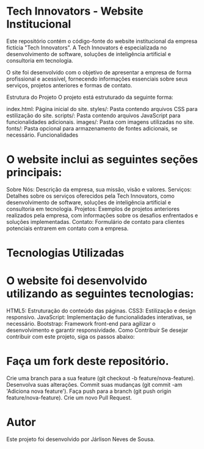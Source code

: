 # Tech Innovators - Website Institucional
Este repositório contém o código-fonte do website institucional da empresa fictícia "Tech Innovators". A Tech Innovators é especializada no desenvolvimento de software, soluções de inteligência artificial e consultoria em tecnologia.

O site foi desenvolvido com o objetivo de apresentar a empresa de forma profissional e acessível, fornecendo informações essenciais sobre seus serviços, projetos anteriores e formas de contato.

Estrutura do Projeto
O projeto está estruturado da seguinte forma:

index.html: Página inicial do site.
styles/: Pasta contendo arquivos CSS para estilização do site.
scripts/: Pasta contendo arquivos JavaScript para funcionalidades adicionais.
images/: Pasta com imagens utilizadas no site.
fonts/: Pasta opcional para armazenamento de fontes adicionais, se necessário.
Funcionalidades
# O website inclui as seguintes seções principais:

Sobre Nós: Descrição da empresa, sua missão, visão e valores.
Serviços: Detalhes sobre os serviços oferecidos pela Tech Innovators, como desenvolvimento de software, soluções de inteligência artificial e consultoria em tecnologia.
Projetos: Exemplos de projetos anteriores realizados pela empresa, com informações sobre os desafios enfrentados e soluções implementadas.
Contato: Formulário de contato para clientes potenciais entrarem em contato com a empresa.

# Tecnologias Utilizadas
# O website foi desenvolvido utilizando as seguintes tecnologias:

HTML5: Estruturação do conteúdo das páginas.
CSS3: Estilização e design responsivo.
JavaScript: Implementação de funcionalidades interativas, se necessário.
Bootstrap: Framework front-end para agilizar o desenvolvimento e garantir responsividade.
Como Contribuir
Se desejar contribuir com este projeto, siga os passos abaixo:

# Faça um fork deste repositório.
Crie uma branch para a sua feature (git checkout -b feature/nova-feature).
Desenvolva suas alterações.
Commit suas mudanças (git commit -am 'Adiciona nova feature').
Faça push para a branch (git push origin feature/nova-feature).
Crie um novo Pull Request.
# Autor
Este projeto foi desenvolvido por Járlison Neves de Sousa.
